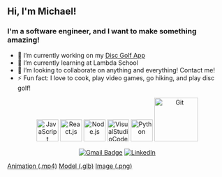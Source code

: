 <h2> Hi, I'm Michael! </h2>
<h3>
  I'm a software engineer, and I want to make something amazing!
</h3>


- 🔭 I’m currently working on my <a href="https://github.com/michael-maton/dga" target="_blank" >Disc Golf App</a>
- 🌱 I’m currently learning at Lambda School
- 👯 I’m looking to collaborate on anything and everything! Contact me!
- ⚡ Fun fact: I love to cook, play video games, go hiking, and play disc golf!


<div align="center">
  <p>
    <img src="https://media3.giphy.com/media/ln7z2eWriiQAllfVcn/200w.webp" alt="JavaScript" width="50">
    <img src="https://i.giphy.com/media/eNAsjO55tPbgaor7ma/200w.webp" alt="React.js" width="50">
    <img src="https://media3.giphy.com/media/kdFc8fubgS31b8DsVu/giphy.webp" alt="Node.js" width="50">
    <img src="https://i.giphy.com/media/IdyAQJVN2kVPNUrojM/200.webp" alt="VisualStudioCode" width="50">
    <img src="https://i.giphy.com/media/LMt9638dO8dftAjtco/200.webp" alt="Python" width="50">
    <img src="https://media.giphy.com/media/kH1DBkPNyZPOk0BxrM/giphy.gif" alt="Git" width="100">
  <p>
    
[![Gmail Badge](https://img.shields.io/badge/-Gmail-c14438?style=flat-square&logo=Gmail&logoColor=white&link=mailto:mjmaton6@@gmail.com)](mailto:mjmaton6@@gmail.com) <a href="https://www.linkedin.com/in/michaeljmaton/"><img alt="LinkedIn" src="https://img.shields.io/badge/-Michael_Maton-blue?style=flat-square&logo=Linkedin&logoColor=white&link=https://www.linkedin.com/in/michaeljmaton/"></a>
</div> 

[Animation (.mp4)](https://byopills.mypinata.cloud/ipfs/QmZKxfBENUSCE8NyS1evLVQDwywBXpCs57LepqdZJUBfuR) [Model (.glb)](https://byopills.mypinata.cloud/ipfs/QmWe2HbMWBU7hrZJZnyNYtTsRwpzezeAtxpUQ951TZKGux}) [Image (.png)](https://byopills.mypinata.cloud/ipfs/QmQha4cpxLDYkiRoMsvLUcTwNo2fGAB47Uwti6XdUBDZDY)
